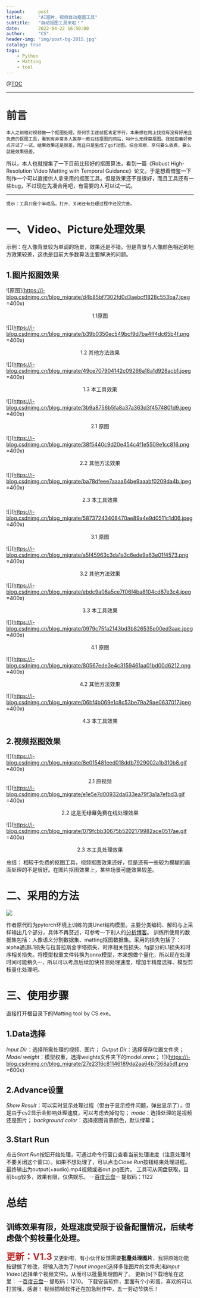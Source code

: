 ```yaml
---
layout:     post
title:      "AI图片、视频自动抠图工具"
subtitle:   "自动抠图工具来啦！"
date:       2022-04-22 16:50:00
author:     "CS"
header-img: "img/post-bg-2015.jpg"
catalog: true
tags:
    - Python
    - Matting
    - tool
---
```


@[TOC](文章目录)

---

# 前言
`本人之前相对视频做一个抠图处理，奈何手工逐帧抠肯定不行，本来想在网上找找有没有好用且免费的抠图工具，看到有非常多人推荐一款在线抠图的网站，叫什么无绿幕抠图。我就抱着好奇点开试了一试，结果效果还是很差，而且只是生成了gif动图。综合观察，奈何要么收费，要么就是效果很差。`

所以，本人也就搜集了一下目前比较好的抠图算法，看到一篇《Robust High-Resolution Video Matting with Temporal Guidance》论文。于是想着借鉴一下制作一个可以直接供人拿来用的抠图工具。但是效果还不是很好，而且工具还有一些bug，不过现在先凑合用吧，有需要的人可以试一试。

---

`提示：工具只是个半成品，打开、关闭还有处理过程中还没完善。`
# 一、Video、Picture处理效果
示例：在人像背景较为单调的场景，效果还是不错。但是背景与人像颜色相近的地方效果较差，这也是目前大多数算法主要解决的问题。
## 1.图片抠图效果

![原图](https://i-blog.csdnimg.cn/blog_migrate/d4b85bf7302fd0d3aebcf1828c553ba7.jpeg =400x)
 <center>1.1原图</center>
 

![](https://i-blog.csdnimg.cn/blog_migrate/b39b0350ec549bcf9d7ba4ff4dc65b4f.png =400x)
 <center>1.2 其他方法效果</center>

![](https://i-blog.csdnimg.cn/blog_migrate/49ce707904142c09266a18a1d928acb1.jpeg =400x)
<center>1.3 本工具效果</center>

![](https://i-blog.csdnimg.cn/blog_migrate/3b9a8756b5fa8a37a363d3f4574801d9.jpeg =400x)
<center>2.1 原图</center>

![](https://i-blog.csdnimg.cn/blog_migrate/38f5440c9d20e454c4f1e5509e1cc816.png =400x)

<center>2.2 其他方法效果</center>

![](https://i-blog.csdnimg.cn/blog_migrate/ba78dfeee7aaaa64be9aaabf0209da4b.jpeg =400x)
<center>2.3 本工具效果</center>

![](https://i-blog.csdnimg.cn/blog_migrate/58737243408470ae89a4e9d0511c1d06.jpeg =400x)
<center>3.1 原图</center>

![](https://i-blog.csdnimg.cn/blog_migrate/a5f45963c3da1a3c6ede9a63e01f4573.png =400x)
<center>3.2 其他方法效果</center>

![](https://i-blog.csdnimg.cn/blog_migrate/ebdc9a08a5ce7f06f4ba8104cd87e3c4.jpeg =400x)
<center>3.3 本工具效果</center>

![](https://i-blog.csdnimg.cn/blog_migrate/0979c75fa2143bd3b826535e00ed3aae.jpeg =400x)
<center>4.1 原图</center>

![](https://i-blog.csdnimg.cn/blog_migrate/80567ede3e4c3159461aa01bd00d6212.png =400x)

<center>4.2 其他方法效果</center>

![](https://i-blog.csdnimg.cn/blog_migrate/06bf4b069e1c8c53be79a29ae0637017.jpeg =400x)
<center>4.3 本工具效果</center>

## 2.视频抠图效果



![](https://i-blog.csdnimg.cn/blog_migrate/8e015481eed018ddb7929002a1b310b8.gif =400x)<center>2.1 原视频</center>
![](https://i-blog.csdnimg.cn/blog_migrate/e1e5e7d00932da633ea79f3a1a7efbd3.gif =400x)
<center>2.2 这是无绿幕免费在线处理效果</center>

![](https://i-blog.csdnimg.cn/blog_migrate/079fcbb30675b5202179982ace0517ae.gif  =400x)
<center>2.3 本工具处理效果</center>

总结：
相较于免费的抠图工具，视频抠图效果还好，但是还有一些较为模糊的画面处理的不是很好。在图片抠图效果上，某些场景可能效果较差。
# 二、采用的方法
![](https://i-blog.csdnimg.cn/blog_migrate/1c920e47fbd529aaf4b49ac1a0e56401.png)

作者原代码为pytorch环境上训练的类Unet结构模型。主要分类编码、解码与上采样输出几个部分，具体不再赘述，可参考一下别人的[分析博客](https://blog.csdn.net/m_buddy/article/details/120298395)。
训练所使用的数据集包括：人像语义分割数据集、matting抠图数据集。采用的损失包括了：alpha通道L1损失与拉普拉斯金字塔损失、时序相关性损失、fg部分的L1损失和时序相关损失。将模型权重文件转换为onnx模型，本来想做个量化，所以现在处理时间可能稍久···，所以可以考虑后续加快预测处理速度，增加半精度选择、模型剪枝量化处理吧。

# 三、使用步骤
直接打开根目录下的Matting tool by CS.exe。
## 1.Data选择
*Input Dir*：选择所需处理的视频、图片；
*Output Dir*：选择保存位置文件夹；
*Model weight*：模型权重，选择weights文件夹下的model.onnx；
![](https://i-blog.csdnimg.cn/blog_migrate/27e2316c81146189da2aa64b7368a5df.png =600x)
## 2.Advance设置
*Show Result*：可以实时显示处理过程（但由于显示控件问题，弹出显示了），但是由于cv2显示会影响处理速度，可以考虑去掉勾勾；
*mode*：选择处理的是视频还是图片；
*background color*：选择抠图背景颜色，默认绿幕；
## 3.Start Run
点击*Start Run*按钮开始处理，可通过命令行窗口查看当前处理进度（注意处理时不要关闭这个窗口）。如果不想处理了，可以点击*Close Run*按钮结束处理进程。
最终输出为output(+audio).mp4视频或者out.jpg图片。
工具可从网盘获取，目前bug较多，效果有限，仅供娱乐。
···[百度云盘](https://pan.baidu.com/s/1XJvD893vrBfQxnmOdbmD1A?pwd=1122)··· 提取码：1122
# 总结
训练效果有限，处理速度受限于设备配置情况，后续考虑做个剪枝量化处理。
---

<font color=#BE2528 size=5>**更新：V1.3**</font>
又更新啦，有小伙伴反馈需要**批量处理图片**，我将原始功能按键做了修改，将输入改为了*Input Images*(选择多张图片的文件夹)和*Input Video*(选择单个视频文件)。从而可以批量处理图片了。
更新[b]下载地址在这里：
···[百度云盘](https://pan.baidu.com/s/1Eg2W927Gffqpv5-Vz6-tcw?pwd=1210)···
提取码：1210。
下载安装软件，里面有个小彩蛋，喜欢的可以打赏哦，感谢！
视频插帧软件还在加急制作中，五一劳动节快乐！

